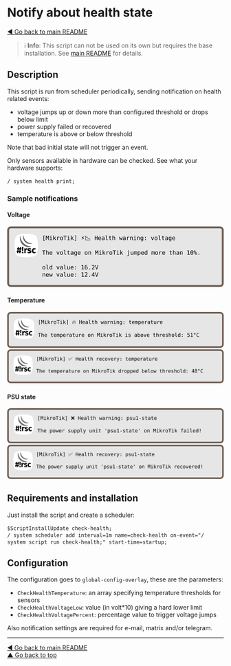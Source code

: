 Notify about health state
=========================

[◀ Go back to main README](../README.md)

> ℹ️ **Info**: This script can not be used on its own but requires the base
> installation. See [main README](../README.md) for details.

Description
-----------

This script is run from scheduler periodically, sending notification on
health related events:

* voltage jumps up or down more than configured threshold or drops below limit
* power supply failed or recovered
* temperature is above or below threshold

Note that bad initial state will not trigger an event.

Only sensors available in hardware can be checked. See what your
hardware supports:

    / system health print;

### Sample notifications

#### Voltage

![check-health notification voltage](check-health.d/notification-01-voltage.svg)

#### Temperature

![check-health notification](check-health.d/notification-02-temperature-high.svg)  
![check-health notification](check-health.d/notification-03-temperature-ok.svg)

#### PSU state

![check-health notification](check-health.d/notification-04-psu-fail.svg)  
![check-health notification](check-health.d/notification-05-psu-ok.svg)

Requirements and installation
-----------------------------

Just install the script and create a scheduler:

    $ScriptInstallUpdate check-health;
    / system scheduler add interval=1m name=check-health on-event="/ system script run check-health;" start-time=startup;

Configuration
-------------

The configuration goes to `global-config-overlay`, these are the parameters:

* `CheckHealthTemperature`: an array specifying temperature thresholds for sensors
* `CheckHealthVoltageLow`: value (in volt*10) giving a hard lower limit
* `CheckHealthVoltagePercent`: percentage value to trigger voltage jumps

Also notification settings are required for e-mail, matrix and/or telegram.

---
[◀ Go back to main README](../README.md)  
[▲ Go back to top](#top)
